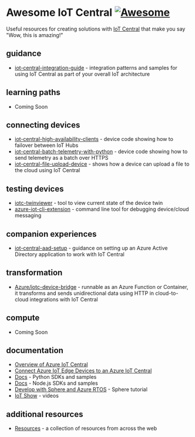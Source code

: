 # Awesome IoT Central [![Awesome](https://cdn.rawgit.com/sindresorhus/awesome/d7305f38d29fed78fa85652e3a63e154dd8e8829/media/badge.svg)](https://github.com/sindresorhus/awesome)
Useful resources for creating solutions with [IoT Central](https://aka.ms/iotcentral) that make you say "Wow, this is amazing!"

## guidance
- [iot-central-integration-guide](https://github.com/Azure/iot-central-integration-guide) - integration patterns and samples for using IoT Central as part of your overall IoT architecture

## learning paths
- Coming Soon

## connecting devices
- [iot-central-high-availability-clients](https://github.com/Azure/iot-central-high-availability-clients) - device code showing how to failover between IoT Hubs
- [iot-central-batch-telemetry-with-python](https://github.com/Azure/iot-central-batch-telemetry-with-python) - device code showing how to send telemetry as a batch over HTTPS
- [iot-central-file-upload-device](https://github.com/Azure/iot-central-file-upload-device) - shows how a device can upload a file to the cloud using IoT Central

## testing devices
- [iotc-twinviewer](https://github.com/iot-for-all/iotc-twinviewer) - tool to view current state of the device twin
- [azure-iot-cli-extension](https://github.com/Azure/azure-iot-cli-extension#microsoft-azure-iot-extension-for-azure-cli) - command line tool for debugging device/cloud messaging

## companion experiences
- [iot-central-aad-setup](https://github.com/Azure/iot-central-aad-setup) - guidance on setting up an Azure Active Directory application to work with IoT Central

## transformation
- [Azure/iotc-device-bridge](https://github.com/Azure/iotc-device-bridge) - runnable as an Azure Function or Container, it transforms and sends unidirectional data using HTTP in cloud-to-cloud integrations with IoT Central

## compute
- Coming Soon

## documentation
- [Overview of Azure IoT Central](https://docs.microsoft.com/en-us/azure/iot-central/core/overview-iot-central)
- [Connect Azure IoT Edge Devices to an Azure IoT Central](https://docs.microsoft.com/en-us/azure/iot-central/core/concepts-iot-edge)
- [Docs](https://docs.microsoft.com/en-us/azure/iot-central/core/tutorial-connect-device-python) - Python SDKs and samples
- [Docs](https://docs.microsoft.com/en-us/azure/iot-central/core/tutorial-connect-device-nodejs) - Node.js SDKs and samples
- [Develop with Sphere and Azure RTOS](https://docs.microsoft.com/en-us/learn/modules/develop-secure-iot-solutions-azure-sphere-iot-central/) - Sphere tutorial
- [IoT Show](https://aka.ms/iotshow) - videos

## additional resources
- [Resources](https://github.com/Azure/iot-central/blob/main/additional_resources.md) - a collection of resources from across the web
